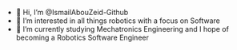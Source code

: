 - 👋 Hi, I’m @IsmailAbouZeid-Github
- 👀 I’m interested in all things robotics with a focus on Software 
- 🌱 I’m currently studying Mechatronics Engineering and I hope of becoming a Robotics Software Engineer

<!---
IsmailAbouZeid-Github/IsmailAbouZeid-Github is a ✨ special ✨ repository because its `README.md` (this file) appears on your GitHub profile.
You can click the Preview link to take a look at your changes.
--->
